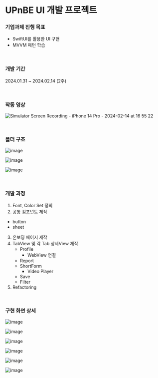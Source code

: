 # UPnBE UI 개발 프로젝트

### 기업과제 진행 목표
- SwiftUI를 활용한 UI 구현
- MVVM 패턴 학습

<br/>

### 개발 기간
2024.01.31 ~ 2024.02.14 (2주)

<br/>

### 작동 영상
![Simulator Screen Recording - iPhone 14 Pro - 2024-02-14 at 16 55 22](https://github.com/rarlala/issue/assets/48057629/78f05222-f7e9-4e07-afc9-cc9fca5ddc01)


<br/>

### 폴더 구조
![image](https://github.com/rarlala/UpnBe/assets/48057629/f9763b1a-a72b-456e-abad-4dc3975091bc)

![image](https://github.com/rarlala/UpnBe/assets/48057629/5f773fb2-08d4-41e2-9367-dd419d3eae60)

![image](https://github.com/rarlala/UpnBe/assets/48057629/c90610b1-f584-4c33-8c09-2fbc1e53ae47)


<br/>

### 개발 과정
1. Font, Color Set 정의
2. 공통 컴포넌트 제작
  - button
  - sheet
3. 온보딩 페이지 제작
4. TabView 및 각 Tab 상세View 제작
      - Profile
        - WebView 연결
      - Report
      - ShortForm
        - Video Player
      - Save
      - Filter
5. Refactoring

<br />

### 구현 화면 상세
![image](https://github.com/rarlala/UpnBe/assets/48057629/db6fc111-d4bb-46c3-b405-703bce69415e)

![image](https://github.com/rarlala/UpnBe/assets/48057629/a297419c-6d8e-4ba0-bbfc-16621e10d0c8)

![image](https://github.com/rarlala/UpnBe/assets/48057629/cb50b0e4-7a1f-460b-80a3-e8e5c3683eb6)

![image](https://github.com/rarlala/UpnBe/assets/48057629/3832d72e-7b21-48b3-b8e4-b4f58eb13fa5)

![image](https://github.com/rarlala/UpnBe/assets/48057629/08a30283-98b7-469a-9759-9e6e907804b5)

![image](https://github.com/rarlala/UpnBe/assets/48057629/a66c1a94-914e-4ca5-8011-cd29a08b6d93)


